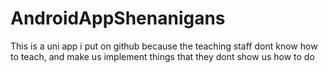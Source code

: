 # AndroidAppShenanigans
This is a uni app i put on github because the teaching staff dont know how to teach, and make us implement things that they dont show us how to do
